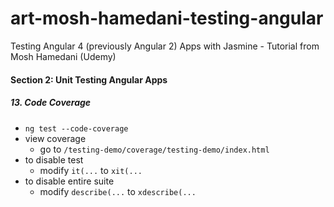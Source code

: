 # art-mosh-hamedani-testing-angular
Testing Angular 4 (previously Angular 2) Apps with Jasmine - Tutorial from Mosh Hamedani (Udemy)

####  Section 2: Unit Testing Angular Apps

#####  13. Code Coverage

-  `ng test --code-coverage`
-  view coverage
    -  go to `/testing-demo/coverage/testing-demo/index.html`
-  to disable test
    -  modify `it(...` to `xit(...`
-  to disable entire suite
    -  modify `describe(...` to `xdescribe(...`    

    